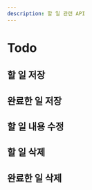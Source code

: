 ```yaml
---
description: 할 일 관련 API
---
```


# Todo

## 할 일 저장

## 완료한 일 저장

## 할 일 내용 수정

## 할 일 삭제

## 완료한 일 삭제

